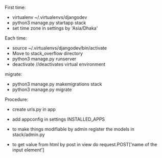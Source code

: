 First time:
* virtualenv ~/.virtualenvs/djangodev
* python3 manage.py startapp stack
* set time zone in settings by 'Asia/Dhaka'

Each time:
* source ~/.virtualenvs/djangodev/bin/activate
* Move to stack_overflow directory
* python3 manage.py runserver
* deactivate //deactivates virtual environment

migrate:
* python3 manage.py makemigrations stack
* python3 manage.py migrate

Procedure:
* create urls.py in app
* add appconfig in settings INSTALLED_APPS
* to make things modifiable by admin register the models in stack/admin.py

* to get value from html by post in view do request.POST['name of the input element']
